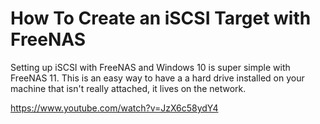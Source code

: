 # How To Create an iSCSI Target with FreeNAS

Setting up iSCSI with FreeNAS and Windows 10 is super simple with FreeNAS 11.  This is an easy way to have a a hard drive installed on your machine that isn't really attached, it lives on the network.

https://www.youtube.com/watch?v=JzX6c58ydY4